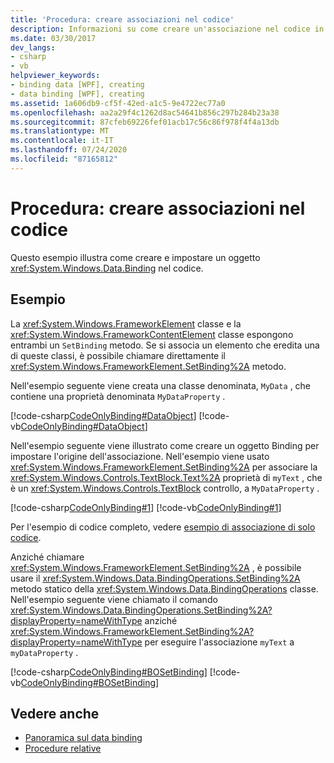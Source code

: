 ```yaml
---
title: 'Procedura: creare associazioni nel codice'
description: Informazioni su come creare un'associazione nel codice in un'applicazione Windows Presentation Foundation chiamando direttamente il metodo SetBinding.
ms.date: 03/30/2017
dev_langs:
- csharp
- vb
helpviewer_keywords:
- binding data [WPF], creating
- data binding [WPF], creating
ms.assetid: 1a606db9-cf5f-42ed-a1c5-9e4722ec77a0
ms.openlocfilehash: aa2a29f4c1262d8ac54641b856c297b284b23a38
ms.sourcegitcommit: 87cfeb69226fef01acb17c56c86f978f4f4a13db
ms.translationtype: MT
ms.contentlocale: it-IT
ms.lasthandoff: 07/24/2020
ms.locfileid: "87165812"
---
```

# <a name="how-to-create-a-binding-in-code"></a>Procedura: creare associazioni nel codice
Questo esempio illustra come creare e impostare un oggetto <xref:System.Windows.Data.Binding> nel codice.  
  
## <a name="example"></a>Esempio  
 La <xref:System.Windows.FrameworkElement> classe e la <xref:System.Windows.FrameworkContentElement> classe espongono entrambi un `SetBinding` metodo. Se si associa un elemento che eredita una di queste classi, è possibile chiamare direttamente il <xref:System.Windows.FrameworkElement.SetBinding%2A> metodo.  
  
 Nell'esempio seguente viene creata una classe denominata, `MyData` , che contiene una proprietà denominata `MyDataProperty` .  
  
 [!code-csharp[CodeOnlyBinding#DataObject](~/samples/snippets/csharp/VS_Snippets_Wpf/CodeOnlyBinding/CSharp/MyData.cs#dataobject)]
 [!code-vb[CodeOnlyBinding#DataObject](~/samples/snippets/visualbasic/VS_Snippets_Wpf/CodeOnlyBinding/VisualBasic/MyData.vb#dataobject)]  
  
 Nell'esempio seguente viene illustrato come creare un oggetto Binding per impostare l'origine dell'associazione.  Nell'esempio viene usato <xref:System.Windows.FrameworkElement.SetBinding%2A> per associare la <xref:System.Windows.Controls.TextBlock.Text%2A> proprietà di `myText` , che è un <xref:System.Windows.Controls.TextBlock> controllo, a `MyDataProperty` .  
  
 [!code-csharp[CodeOnlyBinding#1](~/samples/snippets/csharp/VS_Snippets_Wpf/CodeOnlyBinding/CSharp/binding.cs#1)]
 [!code-vb[CodeOnlyBinding#1](~/samples/snippets/visualbasic/VS_Snippets_Wpf/CodeOnlyBinding/VisualBasic/App.vb#1)]  
  
 Per l'esempio di codice completo, vedere [esempio di associazione di solo codice](https://docs.microsoft.com/previous-versions/dotnet/netframework-3.5/ms771500(v=vs.90)).  
  
 Anziché chiamare <xref:System.Windows.FrameworkElement.SetBinding%2A> , è possibile usare il <xref:System.Windows.Data.BindingOperations.SetBinding%2A> metodo statico della <xref:System.Windows.Data.BindingOperations> classe. Nell'esempio seguente viene chiamato il comando <xref:System.Windows.Data.BindingOperations.SetBinding%2A?displayProperty=nameWithType> anziché <xref:System.Windows.FrameworkElement.SetBinding%2A?displayProperty=nameWithType> per eseguire l'associazione `myText` a `myDataProperty` .  
  
 [!code-csharp[CodeOnlyBinding#BOSetBinding](~/samples/snippets/csharp/VS_Snippets_Wpf/CodeOnlyBinding/CSharp/binding.cs#bosetbinding)]
 [!code-vb[CodeOnlyBinding#BOSetBinding](~/samples/snippets/visualbasic/VS_Snippets_Wpf/CodeOnlyBinding/VisualBasic/App.vb#bosetbinding)]  
  
## <a name="see-also"></a>Vedere anche

- [Panoramica sul data binding](../../../desktop-wpf/data/data-binding-overview.md)
- [Procedure relative](data-binding-how-to-topics.md)
